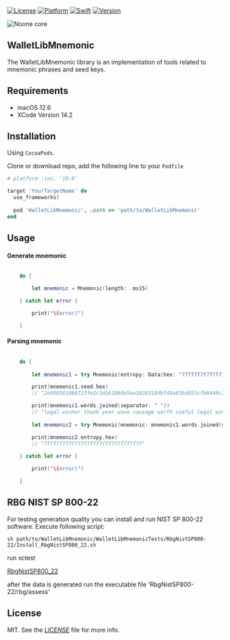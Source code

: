 
[![License](https://img.shields.io/badge/license-MIT-black.svg?style=flat)](https://mit-license.org)
[![Platform](https://img.shields.io/badge/platform-ios-blue.svg?style=flat)](https://developer.apple.com/resources/)
[![Swift](https://img.shields.io/badge/swift-5.0-brightgreen.svg)](https://developer.apple.com/resources/)
[![Version](https://img.shields.io/badge/Version-1.0-orange.svg)]()

![Noone core](https://github.com/noonewallet/noone-android-core-crypto/assets/111989613/1f062349-24d4-4824-9c00-b8f2724eca51)

## WalletLibMnemonic

The WalletLibMnemonic library is an implementation of tools related to mnemonic phrases and seed keys.

## Requirements

* macOS 12.6
* XCode Version 14.2

## Installation

Using `CocoaPods`. 

Clone or download repo, add the following line to your `Podfile`

```ruby
# platform :ios, '10.0'

target 'YourTargetName' do
  use_frameworks!
  
  pod 'WalletLibMnemonic', :path => 'path/to/WalletLibMnemonic' 
end
```

## Usage

#### Generate mnemonic 

```swift

    do {

        let mnemonic = Mnemonic(length: .ms15)

    } catch let error {

        print("\(error)")

    }

```

#### Parsing mnemonic 
```swift

    do {
                
        let mnemonic1 = try Mnemonic(entropy: Data(hex: "7f7f7f7f7f7f7f7f7f7f7f7f7f7f7f7f"), pass: "TREZOR")

        print(mnemonic1.seed.hex)  
        // "2e8905819b8723fe2c1d161860e5ee1830318dbf49a83bd451cfb8440c28bd6fa457fe1296106559a3c80937a1c1069be3a3a5bd381ee6260e8d9739fce1f607"

        print(mnemonic1.words.joined(separator: " "))
        // "legal winner thank year wave sausage worth useful legal winner thank yellow"
        
        let mnemonic2 = try Mnemonic(mnemonic: mnemonic1.words.joined(separator: " "), pass: "TREZOR", listType: .english)

        print(mnemonic2.entropy.hex)
        // "7f7f7f7f7f7f7f7f7f7f7f7f7f7f7f7f"
                
    } catch let error {

        print("\(error)")

    }

```

## RBG NIST SP 800-22

For testing generation quality you can install and run NIST SP 800-22 software. Execute following script:

```
sh path/to/WalletLibMnemonic/WalletLibMnemonicTests/RbgNistSP800-22/Install_RbgNistSP800_22.sh

```
run xctest

[RbgNistSP800_22](WalletLibMnemonicTests/RbgNistSP800-22/RbgNistSP800-22.swift)

after the data is generated run the executable file 'RbgNistSP800-22/rbg/assess'

## License

MIT. See the [_LICENSE_](LICENSE) file for more info.
